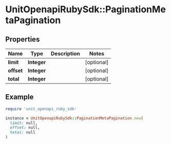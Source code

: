 # UnitOpenapiRubySdk::PaginationMetaPagination

## Properties

| Name | Type | Description | Notes |
| ---- | ---- | ----------- | ----- |
| **limit** | **Integer** |  | [optional] |
| **offset** | **Integer** |  | [optional] |
| **total** | **Integer** |  | [optional] |

## Example

```ruby
require 'unit_openapi_ruby_sdk'

instance = UnitOpenapiRubySdk::PaginationMetaPagination.new(
  limit: null,
  offset: null,
  total: null
)
```

